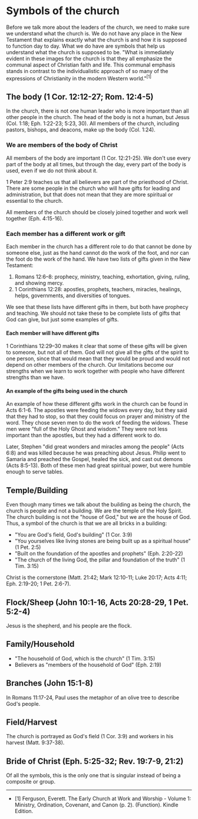 # Symbols of the church

Before we talk more about the leaders of the church, we need to make sure we understand what the church is. We do not have any place in the New Testament that explains exactly what the church is and how it is supposed to function day to day. What we do have are symbols that help us understand what the church is supposed to be. "What is immediately evident in these images for the church is that they all emphasize the communal aspect of Christian faith and life. This communal emphasis stands in contrast to the individualistic approach of so many of the expressions of Christianity in the modern Western world."<sup>[1]</sup>

<!--talk about the universal unity of the church: Ephesians 4:4–5 and John 17:20–23-->

## The body (1 Cor. 12:12-27; Rom. 12:4-5)

In the church, there is not one human leader who is more important than all other people in the church. The head of the body is not a human, but Jesus (Col. 1:18; Eph. 1:22-23; 5:23, 30). All members of the church, including pastors, bishops, and deacons, make up the body (Col. 1:24).

### We are members of the body of Christ

All members of the body are important (1 Cor. 12:21-25). We don't use every part of the body at all times, but through the day, every part of the body is used, even if we do not think about it.

1 Peter 2:9 teaches us that all believers are part of the priesthood of Christ. There are some people in the church who will have gifts for leading and administration, but that does not mean that they are more spiritual or essential to the church.

All members of the church should be closely joined together and work well together (Eph. 4:15-16).

### Each member has a different work or gift

Each member in the church has a different role to do that cannot be done by someone else, just as the hand cannot do the work of the foot, and nor can the foot do the work of the hand. We have two lists of gifts given in the New Testament:

1. Romans 12:6–8: prophecy, ministry, teaching, exhortation, giving, ruling, and showing mercy.
2. 1 Corinthians 12:28: apostles, prophets, teachers, miracles, healings, helps, governments, and diversities of tongues.

We see that these lists have different gifts in them, but both have prophecy and teaching. We should not take these to be complete lists of gifts that God can give, but just some examples of gifts.

#### Each member will have different gifts

1 Corinthians 12:29–30 makes it clear that some of these gifts will be given to someone, but not all of them. God will not give all the gifts of the spirit to one person, since that would mean that they would be proud and would not depend on other members of the church. Our limitations become our strengths when we learn to work together with people who have different strengths than we have.

#### An example of the gifts being used in the church

An example of how these different gifts work in the church can be found in Acts 6:1-6. The apostles were feeding the widows every day, but they said that they had to stop, so that they could focus on prayer and ministry of the word. They chose seven men to do the work of feeding the widows. These men were "full of the Holy Ghost and wisdom." They were not less important than the apostles, but they had a different work to do.

Later, Stephen "did great wonders and miracles among the people" (Acts 6:8) and was killed because he was preaching about Jesus. Philip went to Samaria and preached the Gospel, healed the sick, and cast out demons (Acts 8:5-13). Both of these men had great spiritual power, but were humble enough to serve tables.

## Temple/Building

Even though many times we talk about the building as being the church, the church is people and not a building. We are the temple of the Holy Spirit. The church building is not the "house of God," but we are the house of God. Thus, a symbol of the church is that we are all bricks in a building:

- "You are God's field, God's building" (1 Cor. 3:9)
- "You yourselves like living stones are being built up as a spiritual house" (1 Pet. 2:5)
- "Built on the foundation of the apostles and prophets" (Eph. 2:20-22)
- "The church of the living God, the pillar and foundation of the truth" (1 Tim. 3:15)

Christ is the cornerstone (Matt. 21:42; Mark 12:10-11; Luke 20:17; Acts 4:11; Eph. 2:19-20; 1 Pet. 2:6-7).

## Flock/Sheep (John 10:1-16, Acts 20:28-29, 1 Pet. 5:2-4)

Jesus is the shepherd, and his people are the flock.

## Family/Household

- "The household of God, which is the church" (1 Tim. 3:15)
- Believers as "members of the household of God" (Eph. 2:19)

## Branches (John 15:1-8)

In Romans 11:17-24, Paul uses the metaphor of an olive tree to describe God's people.

## Field/Harvest

The church is portrayed as God's field (1 Cor. 3:9) and workers in his harvest (Matt. 9:37-38).

## Bride of Christ (Eph. 5:25-32; Rev. 19:7-9, 21:2)

Of all the symbols, this is the only one that is singular instead of being a composite or group.

---

- [1] Ferguson, Everett. The Early Church at Work and Worship - Volume 1: Ministry, Ordination, Covenant, and Canon (p. 2). (Function). Kindle Edition.
